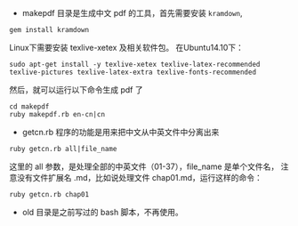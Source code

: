 * makepdf 目录是生成中文 pdf 的工具，首先需要安装 `kramdown`,

```
gem install kramdown
```
Linux下需要安装 texlive-xetex 及相关软件包。 在Ubuntu14.10下：

```
sudo apt-get install -y texlive-xetex texlive-latex-recommended texlive-pictures texlive-latex-extra texlive-fonts-recommended
```
然后，就可以运行以下命令生成 pdf 了

```
cd makepdf
ruby makepdf.rb en-cn|cn
```

* getcn.rb 程序的功能是用来把中文从中英文件中分离出来

```
ruby getcn.rb all|file_name
```

这里的 all 参数，是处理全部的中英文件（01-37），file_name 是单个文件名，
注意没有文件扩展名 .md，比如说处理文件 chap01.md，运行这样的命令：

```
ruby getcn.rb chap01
```

* old 目录是之前写过的 bash 脚本，不再使用。
